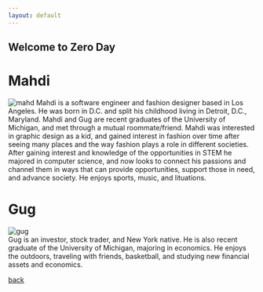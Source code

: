 ```yaml
---
layout: default
---
```


## Welcome to Zero Day

# Mahdi
![mahd](https://gateway.pinata.cloud/ipfs/QmR5r4D1QeMNRrD29fH8rcT1g7bHDCbUgwbrzoDoALFXBy)
Mahdi is a software engineer and fashion designer based in Los Angeles.  He was born in D.C. and split his childhood living in Detroit, D.C., Maryland. Mahdi and Gug are recent graduates of the University of Michigan, and met through a mutual roommate/friend.  Mahdi was interested in graphic design as a kid, and gained interest in fashion over time after seeing many places and the way fashion plays a role in different societies. After gaining interest and knowledge of the opportunities in STEM he majored in computer science, and now looks to connect his passions and channel them in ways that can provide opportunities, support those in need, and advance society. He enjoys sports, music, and lituations.

# Gug

![gug](https://gateway.pinata.cloud/ipfs/QmVoeWgVnTH2iuyMVemUFpJV39Dzn8TViCPTC6K1oqGY3i)<br />
Gug is an investor, stock trader, and New York native. He is also recent graduate of the University of Michigan, majoring in economics. He enjoys the outdoors, traveling with friends, basketball, and studying new financial assets and economics.


[back](./)
